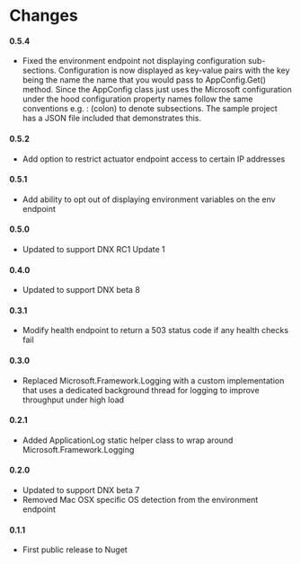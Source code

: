 Changes
=======

#### 0.5.4

- Fixed the environment endpoint not displaying configuration sub-sections. Configuration is now displayed as key-value pairs with the key being the name the name that you would pass to AppConfig.Get() method. 
Since the AppConfig class just uses the Microsoft configuration under the hood configuration property names follow the same conventions e.g. : (colon) to denote subsections. 
The sample project has a JSON file included that demonstrates this.

#### 0.5.2

- Add option to restrict actuator endpoint access to certain IP addresses

#### 0.5.1

- Add ability to opt out of displaying environment variables on the env endpoint

#### 0.5.0

- Updated to support DNX RC1 Update 1

#### 0.4.0

- Updated to support DNX beta 8

#### 0.3.1

- Modify health endpoint to return a 503 status code if any health checks fail

#### 0.3.0

- Replaced Microsoft.Framework.Logging with a custom implementation that uses a dedicated background thread for logging to improve throughput under high load

#### 0.2.1

- Added ApplicationLog static helper class to wrap around Microsoft.Framework.Logging

#### 0.2.0

- Updated to support DNX beta 7
- Removed Mac OSX specific OS detection from the environment endpoint

#### 0.1.1

- First public release to Nuget